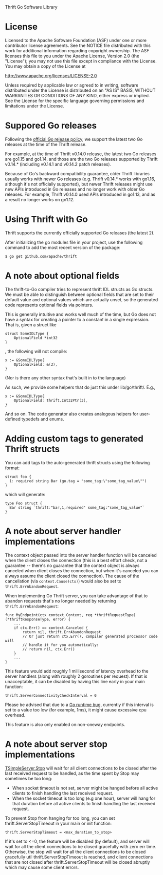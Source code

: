 Thrift Go Software Library

License
=======

Licensed to the Apache Software Foundation (ASF) under one
or more contributor license agreements. See the NOTICE file
distributed with this work for additional information
regarding copyright ownership. The ASF licenses this file
to you under the Apache License, Version 2.0 (the
"License"); you may not use this file except in compliance
with the License. You may obtain a copy of the License at

  http://www.apache.org/licenses/LICENSE-2.0

Unless required by applicable law or agreed to in writing,
software distributed under the License is distributed on an
"AS IS" BASIS, WITHOUT WARRANTIES OR CONDITIONS OF ANY
KIND, either express or implied. See the License for the
specific language governing permissions and limitations
under the License.


Suppored Go releases
====================

Following the
[official Go release policy](https://golang.org/doc/devel/release#policy),
we support the latest two Go releases at the time of the Thrift release.

For example, at the time of Thrift v0.14.0 release,
the latest two Go releases are go1.15 and go1.14,
and those are the two Go releases supported by Thrift v0.14.*
(including v0.14.1 and v0.14.2 patch releases).

Because of Go's backward compatibility guarantee,
older Thrift libraries usually works with newer Go releases
(e.g. Thrift v0.14.* works with go1.16, although it's not officially supported),
but newer Thrift releases might use new APIs introduced in Go releases and no
longer work with older Go releases.
For example, Thrift v0.14.0 used APIs introduced in go1.13,
and as a result no longer works on go1.12.


Using Thrift with Go
====================

Thrift supports the currently officially supported Go releases (the latest 2).

After initializing the go modules file in your project, use the following
command to add the most recent version of the package:

    $ go get github.com/apache/thrift


A note about optional fields
============================

The thrift-to-Go compiler tries to represent thrift IDL structs as Go structs.
We must be able to distinguish between optional fields that are set to their
default value and optional values which are actually unset, so the generated
code represents optional fields via pointers.

This is generally intuitive and works well much of the time, but Go does not
have a syntax for creating a pointer to a constant in a single expression. That
is, given a struct like

    struct SomeIDLType {
    	OptionalField *int32
    }

, the following will not compile:

    x := &SomeIDLType{
    	OptionalField: &(3),
    }

(Nor is there any other syntax that's built in to the language)

As such, we provide some helpers that do just this under lib/go/thrift/. E.g.,

    x := &SomeIDLType{
    	OptionalField: thrift.Int32Ptr(3),
    }

And so on. The code generator also creates analogous helpers for user-defined
typedefs and enums.

Adding custom tags to generated Thrift structs
==============================================

You can add tags to the auto-generated thrift structs using the following format:

    struct foo {
      1: required string Bar (go.tag = "some_tag:\"some_tag_value\"")
    }
    
which will generate:

    type Foo struct {
      Bar string `thrift:"bar,1,required" some_tag:"some_tag_value"`
    }

A note about server handler implementations
===========================================

The context object passed into the server handler function will be canceled when
the client closes the connection (this is a best effort check, not a guarantee
-- there's no guarantee that the context object is always canceled when client
closes the connection, but when it's canceled you can always assume the client
closed the connection). The cause of the cancellation (via `context.Cause(ctx)`)
would also be set to `thrift.ErrAbandonRequest`.

When implementing Go Thrift server, you can take advantage of that to abandon
requests that's no longer needed by returning `thrift.ErrAbandonRequest`:

    func MyEndpoint(ctx context.Context, req *thriftRequestType) (*thriftResponseType, error) {
        ...
        if ctx.Err() == context.Canceled {
            return nil, thrift.ErrAbandonRequest
            // Or just return ctx.Err(), compiler generated processor code will
            // handle it for you automatically:
            // return nil, ctx.Err()
        }
        ...
    }

This feature would add roughly 1 millisecond of latency overhead to the server
handlers (along with roughly 2 goroutines per request).
If that is unacceptable, it can be disabled by having this line early in your
main function:

    thrift.ServerConnectivityCheckInterval = 0

Please be advised that due to a
[Go runtime bug](https://github.com/golang/go/issues/27707), currently
if this interval is set to a value too low (for example, 1ms), it might cause
excessive cpu overhead.

This feature is also only enabled on non-oneway endpoints.

A note about server stop implementations
========================================

[TSimpleServer.Stop](https://pkg.go.dev/github.com/apache/thrift/lib/go/thrift#TSimpleServer.Stop) will wait for all client connections to be closed after 
the last received request to be handled, as the time spent by Stop
 may sometimes be too long:
* When socket timeout is not set, server might be hanged before all active
  clients to finish handling the last received request.
* When the socket timeout is too long (e.g one hour), server will
  hang for that duration before all active clients to finish handling the
  last received request.

To prevent Stop from hanging for too long, you can set 
thrift.ServerStopTimeout in your main or init function:

    thrift.ServerStopTimeout = <max_duration_to_stop>

If it's set to <=0, the feature will be disabled (by default), and server 
will wait for all the client connections to be closed gracefully with 
zero err time. Otherwise, the stop will wait for all the client 
connections to be closed gracefully util thrift.ServerStopTimeout is 
reached, and client connections that are not closed after thrift.ServerStopTimeout 
will be closed abruptly which may cause some client errors.
